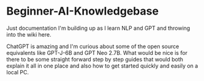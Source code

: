 # Beginner-AI-Knowledgebase
Just documentation I'm building up as I learn NLP and GPT and throwing into the wiki here.

ChatGPT is amazing and I'm curious about some of the open source equivalents like GPT-J-6B and GPT Neo 2.7B. What would be nice is for there to be some straight forward step by step guides that would both explain it all in one place and also how to get started quickly and easily on a local PC.

